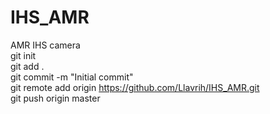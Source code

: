 # IHS_AMR
AMR IHS camera <br />
git init <br />
git add . <br />
git commit -m "Initial commit" <br />
git remote add origin https://github.com/Llavrih/IHS_AMR.git <br />
git push origin master <br />
